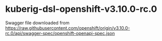 # kuberig-dsl-openshift-v3.10.0-rc.0

Swagger file downloaded from https://raw.githubusercontent.com/openshift/origin/v3.10.0-rc.0/api/swagger-spec/openshift-openapi-spec.json

